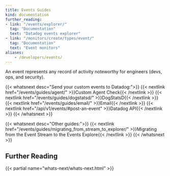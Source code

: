 ```yaml
---
title: Events Guides
kind: documentation
further_reading:
- link: "/events/explorer/"
  tag: "Documentation"
  text: "Datadog events explorer"
- link: "/monitors/create/types/event/"
  tag: "Documentation"
  text: "Event monitors"
aliases:
    - /developers/events/
---
```


An event represents any record of activity noteworthy for engineers (devs, ops, and security). 

{{< whatsnext desc="Send your custom events to Datadog:">}}
    {{< nextlink href="/events/guides/agent/" >}}Custom Agent Check{{< /nextlink >}}
    {{< nextlink href="/events/guides/dogstatsd/" >}}DogStatsD{{< /nextlink >}}
    {{< nextlink href="/events/guides/email/" >}}Email{{< /nextlink >}}
    {{< nextlink href="/api/v1/events/#post-an-event" >}}Datadog API{{< /nextlink >}}
{{< /whatsnext >}}

{{< whatsnext desc="Other guides:">}}
    {{< nextlink href="/events/guides/migrating_from_stream_to_explorer/" >}}Migrating from the Event Stream to the Events Explore{{< /nextlink >}}
{{< /whatsnext >}}


## Further Reading

{{< partial name="whats-next/whats-next.html" >}}
